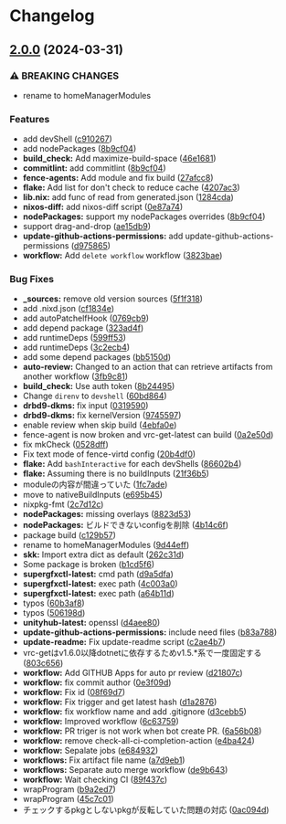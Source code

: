 # Changelog

## [2.0.0](https://github.com/misumisumi/flakes/compare/v1.0.0...v2.0.0) (2024-03-31)


### ⚠ BREAKING CHANGES

* rename to homeManagerModules

### Features

* add devShell ([c910267](https://github.com/misumisumi/flakes/commit/c910267edbb3976b30601252dc182367cfb8dc37))
* add nodePackages ([8b9cf04](https://github.com/misumisumi/flakes/commit/8b9cf043fcfb8cca86c7fc5c2d49876d2a43bc75))
* **build_check:** Add maximize-build-space ([46e1681](https://github.com/misumisumi/flakes/commit/46e16819df46bd26006418b7d89643e8efe67021))
* **commitlint:** add commitlint ([8b9cf04](https://github.com/misumisumi/flakes/commit/8b9cf043fcfb8cca86c7fc5c2d49876d2a43bc75))
* **fence-agents:** Add module and fix build ([27afcc8](https://github.com/misumisumi/flakes/commit/27afcc80d4023bf361100f7c9924d2e4caecac31))
* **flake:** Add list for don't check to reduce cache ([4207ac3](https://github.com/misumisumi/flakes/commit/4207ac36e3092bdc3f4d6fcad061b29acb4c4841))
* **lib.nix:** add func of read from generated.json ([1284cda](https://github.com/misumisumi/flakes/commit/1284cdac7678a2531de5c8912fa7abdf4d34300f))
* **nixos-diff:** add nixos-diff script ([0e87a74](https://github.com/misumisumi/flakes/commit/0e87a74dccf34227d8e8b6b441e8cda1b5a8048c))
* **nodePackages:** support my nodePackages overrides ([8b9cf04](https://github.com/misumisumi/flakes/commit/8b9cf043fcfb8cca86c7fc5c2d49876d2a43bc75))
* support drag-and-drop ([ae15db9](https://github.com/misumisumi/flakes/commit/ae15db99163ae13e913b5fc4829430b260cd5f68))
* **update-github-actions-permissions:** add update-github-actions-permissions ([d975865](https://github.com/misumisumi/flakes/commit/d97586579d07f72d9dc7a1eeb8e0b830fcd69ab2))
* **workflow:** Add `delete workflow` workflow ([3823bae](https://github.com/misumisumi/flakes/commit/3823bae3eb65456ffff58ce83b76a294e55581f3))


### Bug Fixes

* **_sources:** remove old version sources ([5f1f318](https://github.com/misumisumi/flakes/commit/5f1f3181465673cfbbecc96e1a6b46b912da838e))
* add .nixd.json ([cf1834e](https://github.com/misumisumi/flakes/commit/cf1834e447b9ffbd7fbf5e8971552216cf9f78ca))
* add autoPatchelfHook ([0769cb9](https://github.com/misumisumi/flakes/commit/0769cb9276d126dbc97e6359b4afc8770809b2a5))
* add depend package ([323ad4f](https://github.com/misumisumi/flakes/commit/323ad4fef6a0c092cd7e641ab9a152d2895dd3ef))
* add runtimeDeps ([599ff53](https://github.com/misumisumi/flakes/commit/599ff536df37464f8d2442452f873d1b60fa6ccb))
* add runtimeDeps ([3c2ecb4](https://github.com/misumisumi/flakes/commit/3c2ecb45a94caa36a1fb7d9ae461d1b6021ee3e6))
* add some depend packages ([bb5150d](https://github.com/misumisumi/flakes/commit/bb5150db32b1013c6dd9fcf5274706d39be350c1))
* **auto-review:** Changed to an action that can retrieve artifacts from another workflow ([3fb9c81](https://github.com/misumisumi/flakes/commit/3fb9c81028bf5edb3a29860dc900f7c617d98cd6))
* **build_check:** Use auth token ([8b24495](https://github.com/misumisumi/flakes/commit/8b2449520a0e24cfe893db3db23617f8431529f8))
* Change `direnv` to `devshell` ([60bd864](https://github.com/misumisumi/flakes/commit/60bd864fc5bbbcb972afea792aac7737eb478268))
* **drbd9-dkms:** fix input ([0319590](https://github.com/misumisumi/flakes/commit/0319590d170e6f50d24ad3f1028cafcba54e51db))
* **drbd9-dkms:** fix kernelVersion ([9745597](https://github.com/misumisumi/flakes/commit/9745597c7a872bc48e25c8b95d9d1581a1297254))
* enable review when skip build ([4ebfa0e](https://github.com/misumisumi/flakes/commit/4ebfa0e10269d7cf7e2f002c83078885927cd3ee))
* fence-agent is now broken and vrc-get-latest can build ([0a2e50d](https://github.com/misumisumi/flakes/commit/0a2e50dafa7f5fe422d06186bbc734908d49deb4))
* fix mkCheck ([0528dff](https://github.com/misumisumi/flakes/commit/0528dff53766fc34468fb41ccb5090b04acd4c4f))
* Fix text mode of fence-virtd config ([20b4df0](https://github.com/misumisumi/flakes/commit/20b4df064c63abcb9f087929df48df18d0ef6815))
* **flake:** Add `bashInteractive` for each devShells ([86602b4](https://github.com/misumisumi/flakes/commit/86602b49593b783e9784d0f2413adc4baec14888))
* **flake:** Assuming there is no buildInputs ([21f36b5](https://github.com/misumisumi/flakes/commit/21f36b532ad50438e0cb36e633a722d35ed687d5))
* moduleの内容が間違っていた ([1fc7ade](https://github.com/misumisumi/flakes/commit/1fc7adec868a4d8f55a78e158e71fca788111aaf))
* move to nativeBuildInputs ([e695b45](https://github.com/misumisumi/flakes/commit/e695b45a121ad66d69eda952750de3a08c70b5b8))
* nixpkg-fmt ([2c7d12c](https://github.com/misumisumi/flakes/commit/2c7d12cd86447d485fb83cf767eac92814f29a77))
* **nodePackages:** missing overlays ([8823d53](https://github.com/misumisumi/flakes/commit/8823d53194d6b5563fbe9ad455e711b8b16f122f))
* **nodePackages:** ビルドできないconfigを削除 ([4b14c6f](https://github.com/misumisumi/flakes/commit/4b14c6f63fa8849521a498d62945c078a7c1a026))
* package build ([c129b57](https://github.com/misumisumi/flakes/commit/c129b57d9f0bd558b371f7a6f7f750fc255905c5))
* rename to homeManagerModules ([9d44eff](https://github.com/misumisumi/flakes/commit/9d44eff73635a2e618c26a39f675089b7ee39c11))
* **skk:** Import extra dict as default ([262c31d](https://github.com/misumisumi/flakes/commit/262c31de7acefc213d10e69eda5cf601770e2133))
* Some package is broken ([b1cd5f6](https://github.com/misumisumi/flakes/commit/b1cd5f6ba47faf873c5d4cd555fb3f2c0518d769))
* **supergfxctl-latest:** cmd path ([d9a5dfa](https://github.com/misumisumi/flakes/commit/d9a5dfa008ca2e18708abed5bf2b1ece97864014))
* **supergfxctl-latest:** exec path ([4c003a0](https://github.com/misumisumi/flakes/commit/4c003a07fa95d3095614b3c1322e82a837753e31))
* **supergfxctl-latest:** exec path ([a64b11d](https://github.com/misumisumi/flakes/commit/a64b11d47ee789d101ac3969b411f8b23a8a5e37))
* typos ([60b3af8](https://github.com/misumisumi/flakes/commit/60b3af8527abe403237e135c2f0c479171a5bb4a))
* typos ([506198d](https://github.com/misumisumi/flakes/commit/506198dd93342094d4d565dd8c148b62eba2de3b))
* **unityhub-latest:** openssl ([d4aee80](https://github.com/misumisumi/flakes/commit/d4aee800d03d3cc5409a7fefe70946454460c7a5))
* **update-github-actions-permissions:** include need files ([b83a788](https://github.com/misumisumi/flakes/commit/b83a78899aef49a8b0b82b685bcb86d0b8e5bda7))
* **update-readme:** Fix update-readme script ([c2ae4b7](https://github.com/misumisumi/flakes/commit/c2ae4b790269eaac2e5e29d2db4dfe96e802b331))
* vrc-getはv1.6.0以降dotnetに依存するためv1.5.*系で一度固定する ([803c656](https://github.com/misumisumi/flakes/commit/803c65690303801b0d02d081da0e36ccd4d07463))
* **workflow:** Add GITHUB Apps for auto pr review ([d21807c](https://github.com/misumisumi/flakes/commit/d21807c17c1626eb2df7efc0f59913f4676bc578))
* **workflow:** fix commit author ([0e3f09d](https://github.com/misumisumi/flakes/commit/0e3f09d906de6a63f7484006fae1b20411c60493))
* **workflow:** Fix id ([08f69d7](https://github.com/misumisumi/flakes/commit/08f69d7c002212436bccc20795c182fc1e3053f4))
* **workflow:** Fix trigger and get latest hash ([d1a2876](https://github.com/misumisumi/flakes/commit/d1a287663d50826f36e1458ca3d82c78a613b49e))
* **workflow:** fix workflow name and add .gitignore ([d3cebb5](https://github.com/misumisumi/flakes/commit/d3cebb50709c6f5c3d7150deba709ce66d644ccc))
* **workflow:** Improved workflow ([6c63759](https://github.com/misumisumi/flakes/commit/6c637596d02396926e28bafd84c0c162573cbae7))
* **workflow:** PR triger is not work when bot create PR. ([6a56b08](https://github.com/misumisumi/flakes/commit/6a56b08dfcd5cea2de58563ce55f803c70ad28ac))
* **workflow:** remove check-all-ci-completion-action ([e4ba424](https://github.com/misumisumi/flakes/commit/e4ba424f93160513bc55b3754a556dac682e2f3c))
* **workflow:** Sepalate jobs ([e684932](https://github.com/misumisumi/flakes/commit/e68493240d0820440134b0048b7b686f30992c67))
* **workflows:** Fix artifact file name ([a7d9eb1](https://github.com/misumisumi/flakes/commit/a7d9eb17acb9e7664b0a523c1945b0f71fd2ffa2))
* **workflows:** Separate auto merge workflow ([de9b643](https://github.com/misumisumi/flakes/commit/de9b64314250702610a4b43863d6febe2964395d))
* **workflow:** Wait checking CI ([89f437c](https://github.com/misumisumi/flakes/commit/89f437cecee9ec96c05c52a0a71b5e9b15d0e659))
* wrapProgram ([b9a2ed7](https://github.com/misumisumi/flakes/commit/b9a2ed7d3fca26620896899faf9f09aca51cb8f7))
* wrapProgram ([45c7c01](https://github.com/misumisumi/flakes/commit/45c7c01810f5f9029eda999d6579043a980056e1))
* チェックするpkgとしないpkgが反転していた問題の対応 ([0ac094d](https://github.com/misumisumi/flakes/commit/0ac094d9fab44438002f94de462f77c3314b686b))
